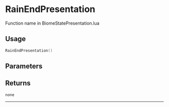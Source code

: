 # RainEndPresentation
Function name in BiomeStatePresentation.lua
## Usage
```lua
RainEndPresentation()
```
## Parameters

## Returns
`none`

---